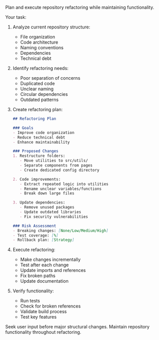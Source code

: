 Plan and execute repository refactoring while maintaining functionality.

Your task:
1. Analyze current repository structure:
   - File organization
   - Code architecture
   - Naming conventions
   - Dependencies
   - Technical debt

2. Identify refactoring needs:
   - Poor separation of concerns
   - Duplicated code
   - Unclear naming
   - Circular dependencies
   - Outdated patterns

3. Create refactoring plan:
   ```markdown
   ## Refactoring Plan

   ### Goals
   - Improve code organization
   - Reduce technical debt
   - Enhance maintainability

   ### Proposed Changes
   1. Restructure folders:
      - Move utilities to src/utils/
      - Separate components from pages
      - Create dedicated config directory

   2. Code improvements:
      - Extract repeated logic into utilities
      - Rename unclear variables/functions
      - Break down large files

   3. Update dependencies:
      - Remove unused packages
      - Update outdated libraries
      - Fix security vulnerabilities

   ### Risk Assessment
   - Breaking changes: [None/Low/Medium/High]
   - Test coverage: [%]
   - Rollback plan: [Strategy]
   ```

4. Execute refactoring:
   - Make changes incrementally
   - Test after each change
   - Update imports and references
   - Fix broken paths
   - Update documentation

5. Verify functionality:
   - Run tests
   - Check for broken references
   - Validate build process
   - Test key features

Seek user input before major structural changes. Maintain repository functionality throughout refactoring.
